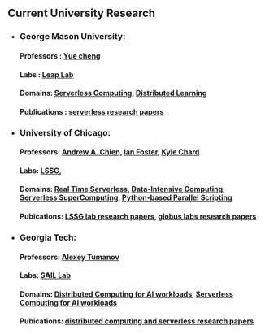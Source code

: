 

## Current University Research
* ### George Mason University:
  #### Professors : [Yue cheng](https://cs.gmu.edu/~yuecheng/)
  #### Labs : [Leap Lab](https://mason-leap-lab.github.io/)
  #### Domains: [Serverless Computing](https://mason-leap-lab.github.io/research/#Serverless%20Computing), [Distributed Learning](https://mason-leap-lab.github.io/research/#Distributed%20Learning)
  #### Publications : [serverless research papers](https://mason-leap-lab.github.io/publications/)

* ### University of Chicago:
  #### Professors: [Andrew A. Chien](http://people.cs.uchicago.edu/~aachien/lssg/people/andrew-chien/), [Ian Foster](https://labs.globus.org/people.html), [Kyle Chard](https://labs.globus.org/people.html)
  #### Labs: [LSSG](http://people.cs.uchicago.edu/~aachien/), 
  #### Domains: [Real Time Serverless](http://people.cs.uchicago.edu/~aachien/lssg/research/zccloud/rtserverless/), [Data-Intensive Computing](https://labs.globus.org/), [Serverless SuperComputing](https://labs.globus.org/projects/funcx.html), [Python-based Parallel Scripting](https://labs.globus.org/projects/parsl.html)
  #### Pubications: [LSSG lab research papers](http://people.cs.uchicago.edu/~aachien/lssg/research/zccloud/rtserverless/), [globus labs research papers](https://labs.globus.org/publications.html)


* ### Georgia Tech:
  #### Professors: [Alexey Tumanov](https://www.cc.gatech.edu/~atumanov/)
  #### Labs: [SAIL Lab](https://www.cc.gatech.edu/~atumanov/index.html#researchgroup) 
  #### Domains: [Distributed Computing for AI workloads](https://www.cc.gatech.edu/~atumanov/index.html#Publications), [Serverless Computing for AI workloads](https://www.cc.gatech.edu/~atumanov/index.html#Publications)
  #### Pubications: [distributed computing and serverless research papers](https://www.cc.gatech.edu/~atumanov/index.html#Publications)
  

  

